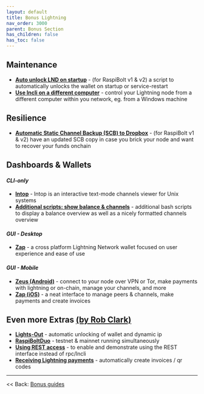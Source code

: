 ```yaml
---
layout: default
title: Bonus Lightning
nav_order: 3000
parent: Bonus Section
has_children: false
has_toc: false
---
```


## Maintenance
* **[Auto unlock LND on startup](auto-unlock.md)** - (for RaspiBolt v1 & v2) a script to automatically unlocks the wallet on startup or service-restart
* **[Use lncli on a different computer](remote-lncli.md)** - control your Lightning node from a different computer within you network, eg. from a Windows machine

## Resilience
* **[Automatic Static Channel Backup (SCB) to Dropbox](static-backup-dropbox.md)** - (for RaspiBolt v1 & v2) have an updated SCB copy in case you brick your node and want to recover your funds onchain

## Dashboards & Wallets

#### *CLI-only*
* **[lntop](lntop.md)** - lntop is an interactive text-mode channels viewer for Unix systems
* **[Additional scripts: show balance & channels](additional-scripts.md)** - additional bash scripts to display a balance overview as well as a nicely formatted channels overview

#### *GUI - Desktop*
* **[Zap](zap.md)** - a cross platform Lightning Network wallet focused on user experience and ease of use

#### *GUI - Mobile*
* **[Zeus (Android)](zeus-over-tor.md)** - connect to your node over VPN or Tor, make payments with lightning or on-chain, manage your channels, and more
* **[Zap (iOS)](zap-ios.md)** - a neat interface to manage peers & channels, make payments and create invoices

## Even more Extras [(by Rob Clark)](https://github.com/robclark56/RaspiBolt-Extras/blob/master/README.md)
* **[Lights-Out](https://github.com/robclark56/RaspiBolt-Extras/#the-lights-out-raspibolt)** - automatic unlocking of wallet and dynamic ip
* **[RaspiBoltDuo](https://github.com/robclark56/RaspiBolt-Extras/#raspiboltduo)** - testnet & mainnet running simultaneously
* **[Using REST access](https://github.com/robclark56/RaspiBolt-Extras/#using-rest-access)** - to enable and demonstrate using the REST interface instead of rpc/lncli
* **[Receiving Lightning payments](https://github.com/robclark56/RaspiBolt-Extras/#receive-ln-payments)** - automatically create invoices / qr codes

---

<< Back: [Bonus guides](../../bonus-section.md)
